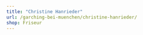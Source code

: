 ```yaml
---
title: "Christine Hanrieder"
url: /garching-bei-muenchen/christine-hanrieder/
shop: Friseur
---
```

